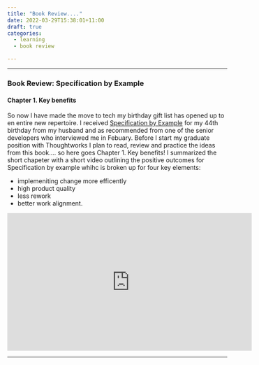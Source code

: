 ```yaml
---
title: "Book Review...."
date: 2022-03-29T15:38:01+11:00
draft: true
categories:
  - learning
  - book review

---
```

----

### Book Review: Specification by Example
#### Chapter 1. Key benefits

So now I have made the move to tech my birthday gift list has opened up to en entire new repertoire. I received [Specification by Example](https://www.manning.com/books/specification-by-example#toc) for my 44th birthday from my husband and  as recommended from one of the senior developers who interviewed me in Febuary. Before I start my graduate position with Thoughtworks I plan to read, review and practice the ideas from this book.... so here goes Chapter 1. Key benefits! I summarized the short chapeter with a short video outlining the positive outcomes for Specification by example whihc is broken up for four key elements: 
- implemeniting change more efficently
- high product quality
- less rework
- better work alignment.


<iframe src="https://prezi.com/v/embed/lc31etogb27p/" id="iframe_container" frameborder="0" webkitallowfullscreen="" mozallowfullscreen="" allowfullscreen="" allow="autoplay; fullscreen" height="315" width="560"></iframe>



----